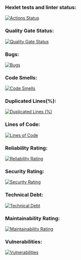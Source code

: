 ### Hexlet tests and linter status:
[![Actions Status](https://github.com/hOSTBlur/java-project-61/actions/workflows/hexlet-check.yml/badge.svg)](https://github.com/hOSTBlur/java-project-61/actions)
### Quality Gate Status:
[![Quality Gate Status](https://sonarcloud.io/api/project_badges/measure?project=hOSTBlur_java-project-61&metric=alert_status)](https://sonarcloud.io/summary/new_code?id=hOSTBlur_java-project-61)
### Bugs:
[![Bugs](https://sonarcloud.io/api/project_badges/measure?project=hOSTBlur_java-project-61&metric=bugs)](https://sonarcloud.io/summary/new_code?id=hOSTBlur_java-project-61)
### Code Smells:
[![Code Smells](https://sonarcloud.io/api/project_badges/measure?project=hOSTBlur_java-project-61&metric=code_smells)](https://sonarcloud.io/summary/new_code?id=hOSTBlur_java-project-61)
### Duplicated Lines(%):
[![Duplicated Lines (%)](https://sonarcloud.io/api/project_badges/measure?project=hOSTBlur_java-project-61&metric=duplicated_lines_density)](https://sonarcloud.io/summary/new_code?id=hOSTBlur_java-project-61)
### Lines of Code:
[![Lines of Code](https://sonarcloud.io/api/project_badges/measure?project=hOSTBlur_java-project-61&metric=ncloc)](https://sonarcloud.io/summary/new_code?id=hOSTBlur_java-project-61)
### Reliability Rating:
[![Reliability Rating](https://sonarcloud.io/api/project_badges/measure?project=hOSTBlur_java-project-61&metric=reliability_rating)](https://sonarcloud.io/summary/new_code?id=hOSTBlur_java-project-61)
### Security Rating:
[![Security Rating](https://sonarcloud.io/api/project_badges/measure?project=hOSTBlur_java-project-61&metric=security_rating)](https://sonarcloud.io/summary/new_code?id=hOSTBlur_java-project-61)
### Technical Debt:
[![Technical Debt](https://sonarcloud.io/api/project_badges/measure?project=hOSTBlur_java-project-61&metric=sqale_index)](https://sonarcloud.io/summary/new_code?id=hOSTBlur_java-project-61)
### Maintainability Rating:
[![Maintainability Rating](https://sonarcloud.io/api/project_badges/measure?project=hOSTBlur_java-project-61&metric=sqale_rating)](https://sonarcloud.io/summary/new_code?id=hOSTBlur_java-project-61)
### Vulnerabilities:
[![Vulnerabilities](https://sonarcloud.io/api/project_badges/measure?project=hOSTBlur_java-project-61&metric=vulnerabilities)](https://sonarcloud.io/summary/new_code?id=hOSTBlur_java-project-61)

